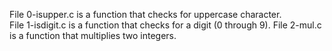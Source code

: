 File 0-isupper.c is a function that checks for uppercase character.  
File 1-isdigit.c is a function that checks for a digit (0 through 9).
File 2-mul.c is a function that multiplies two integers.